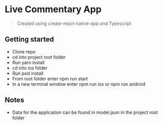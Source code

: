 # Live Commentary App

> Created using create-react-native-app and Typescript

## Getting started

- Clone repo
- cd into project root folder
- Run yarn install
- cd into ios folder
- Run pod install
- From root folder enter npm run start
- In a new terminal window enter npm run ios or npm run android

## Notes

- Data for the application can be found in model.json in the project root folder
